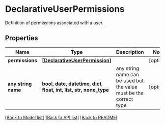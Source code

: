 # DeclarativeUserPermissions

Definition of permissions associated with a user.

## Properties
Name | Type | Description | Notes
------------ | ------------- | ------------- | -------------
**permissions** | [**[DeclarativeUserPermission]**](DeclarativeUserPermission.md) |  | [optional] 
**any string name** | **bool, date, datetime, dict, float, int, list, str, none_type** | any string name can be used but the value must be the correct type | [optional]

[[Back to Model list]](../README.md#documentation-for-models) [[Back to API list]](../README.md#documentation-for-api-endpoints) [[Back to README]](../README.md)


